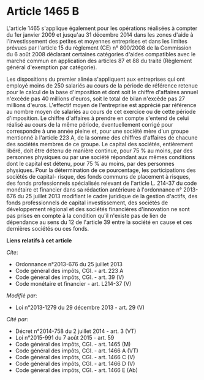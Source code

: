 # Article 1465 B

L'article 1465 s'applique également pour les opérations réalisées à compter du 1er janvier 2009 et jusqu'au 31 décembre 2014
dans les zones d'aide à l'investissement des petites et moyennes entreprises et dans les limites prévues par l'article 15 du
règlement (CE) n° 800/2008 de la Commission du 6 août 2008 déclarant certaines catégories d'aides compatibles avec le marché
commun en application des articles 87 et 88 du traité (Règlement général d'exemption par catégorie). 

Les dispositions du premier alinéa s'appliquent aux entreprises qui ont employé moins de 250 salariés au cours de la période
de référence retenue pour le calcul de la base d'imposition et dont soit le chiffre d'affaires annuel n'excède pas 40
millions d'euros, soit le total de bilan n'excède pas 27 millions d'euros. L'effectif moyen de l'entreprise est apprécié par
référence au nombre moyen de salariés au cours de cet exercice ou de cette période d'imposition. Le chiffre d'affaires à
prendre en compte s'entend de celui réalisé au cours de la même période, éventuellement corrigé pour correspondre à une année
pleine et, pour une société mère d'un groupe mentionné à l'article 223 A, de la somme des chiffres d'affaires de chacune des
sociétés membres de ce groupe. Le capital des sociétés, entièrement libéré, doit être détenu de manière continue, pour 75 %
au moins, par des personnes physiques ou par une société répondant aux mêmes conditions dont le capital est détenu, pour 75 %
au moins, par des personnes physiques. Pour la détermination de ce pourcentage, les participations des sociétés de capital-
risque, des fonds communs de placement à risques, des fonds professionnels spécialisés relevant de l'article L. 214-37 du
code monétaire et financier dans sa rédaction antérieure à l'ordonnance n° 2013-676 du 25 juillet 2013 modifiant le cadre
juridique de la gestion d'actifs, des fonds professionnels de capital investissement, des sociétés de développement régional
et des sociétés financières d'innovation ne sont pas prises en compte à la condition qu'il n'existe pas de lien de dépendance
au sens du 12 de l'article 39 entre la société en cause et ces dernières sociétés ou ces fonds.

**Liens relatifs à cet article**

_Cite_:

  - Ordonnance n°2013-676 du 25 juillet 2013
  - Code général des impôts, CGI. - art. 223 A
  - Code général des impôts, CGI. - art. 39 (V)
  - Code monétaire et financier - art. L214-37 (V)

_Modifié par_:

  - Loi n°2013-1279 du 29 décembre 2013 - art. 29 (V)

_Cité par_:

  - Décret n°2014-758 du 2 juillet 2014 - art. 3 (VT)
  - Loi n°2015-991 du 7 août 2015 - art. 59
  - Code général des impôts, CGI. - art. 1465 (M)
  - Code général des impôts, CGI. - art. 1466 A (VT)
  - Code général des impôts, CGI. - art. 1466 C (V)
  - Code général des impôts, CGI. - art. 1466 D (V)
  - Code général des impôts, CGI. - art. 1466 E (Ab)
